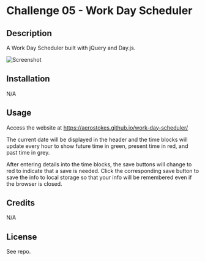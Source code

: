 # Challenge 05 - Work Day Scheduler

## Description


A Work Day Scheduler built with jQuery and Day.js.


![Screenshot](assets/images/screenshot.png)


## Installation

N/A

## Usage

Access the website at https://aerostokes.github.io/work-day-scheduler/ 

The current date will be displayed in the header and the time blocks will update every hour to show future time in green, present time in red, and past time in grey. 

After entering details into the time blocks, the save buttons will change to red to indicate that a save is needed. Click the corresponding save button to save the info to local storage so that your info will be remembered even if the browser is closed. 


## Credits

N/A

## License

See repo.

